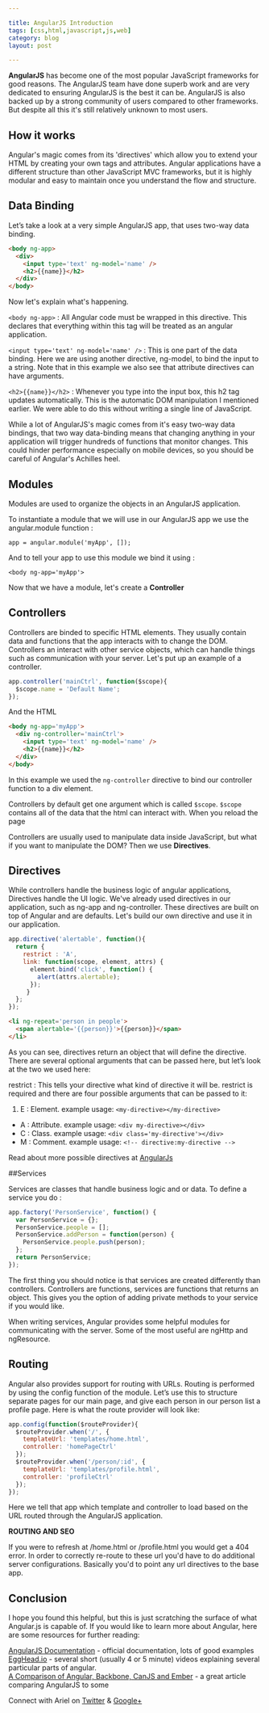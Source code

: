 ```yaml
---

title: AngularJS Introduction
tags: [css,html,javascript,js,web]
category: blog
layout: post

---
```


__AngularJS__ has become one of the most popular JavaScript frameworks for good reasons. The AngularJS team have done superb work and are very dedicated to ensuring AngularJS is the best it can be. AngularJS is also backed up by a strong community of users compared to other frameworks. But despite all this it's still relatively unknown to most users.


## How it works

Angular's magic comes from its 'directives' which allow you to extend your HTML by creating your own tags and attributes. Angular applications have a different structure than other JavaScript MVC frameworks, but it is highly modular and easy to maintain once you understand the flow and structure.

## Data Binding

Let’s take a look at a very simple AngularJS app, that uses two-way data binding.

```html
<body ng-app>
  <div>
    <input type='text' ng-model='name' />
    <h2>{{name}}</h2>
  </div>
</body>
```

Now let's explain what's happening.

`<body ng-app>` : All Angular code must be wrapped in this directive. This declares that everything within this tag will be treated as an angular application.

`<input type='text' ng-model='name' />` : This is one part of the data binding. Here we are using another directive, ng-model, to bind the input to a string. Note that in this example we also see that attribute directives can have arguments.

`<h2>{{name}}</h2>` : Whenever you type into the input box, this h2 tag updates automatically. This is the automatic DOM manipulation I mentioned earlier. We were able to do this without writing a single line of JavaScript.

While a lot of AngularJS's magic comes from it's easy two-way data bindings, that two way data-binding means that changing anything in your application will trigger hundreds of functions that monitor changes. This could hinder performance especially on mobile devices, so you should be careful of Angular's Achilles heel.

## Modules

Modules are used to organize the objects in an AngularJS application.

To instantiate a module that we will use in our AngularJS app we use the angular.module function :

`app = angular.module('myApp', []);`

And to tell your app to use this module we bind it using :

`<body ng-app='myApp'>`

Now that we have a module, let's create a __Controller__

## Controllers

Controllers are binded to specific HTML elements. They usually contain data and functions that the app interacts with to change the DOM. Controllers an interact with other service objects, which can handle things such as communication with your server. Let's put up an example of a controller.

```JavaScript 
app.controller('mainCtrl', function($scope){
  $scope.name = 'Default Name';
});
```

And the HTML

```HTML
<body ng-app='myApp'>
  <div ng-controller='mainCtrl'>
    <input type='text' ng-model='name' />
    <h2>{{name}}</h2>
  </div>
</body>
```

In this example we used the `ng-controller` directive to bind our controller function to a div element.

Controllers by default get one argument which is called `$scope`. `$scope` contains all of the data that the html can interact with. When you reload the page

Controllers are usually used to manipulate data inside JavaScript, but what if you want to manipulate the DOM? Then we use __Directives__.

## Directives

While controllers handle the business logic of angular applications, Directives handle the UI logic. We've already used directives in our application, such as ng-app and ng-controller. These directives are built on top of Angular and are defaults. Let's build our own directive and use it in our application.


```JavaScript
app.directive('alertable', function(){
  return {
    restrict : 'A',
    link: function(scope, element, attrs) {
      element.bind('click', function() {
        alert(attrs.alertable);
      });
     }
  };
});
```

```HTML
<li ng-repeat='person in people'>
  <span alertable='{{person}}'>{{person}}</span>
</li>
```

As you can see, directives return an object that will define the directive. There are several optional arguments that can be passed here, but let’s look at the two we used here:

restrict : This tells your directive what kind of directive it will be. restrict is required and there are four possible arguments that can be passed to it:

1. E : Element. example usage: `<my-directive></my-directive>`
+ A : Attribute. example usage: `<div my-directive></div>`
+ C : Class. example usage: `<div class='my-directive'></div>`
+ M : Comment. example usage: `<!-- directive:my-directive -->`

Read about more possible directives at [AngularJs](https://docs.angularjs.org/guide/directive)

##Services

Services are classes that handle business logic and or data. To define a service you do :

```Javascript
app.factory('PersonService', function() {
  var PersonService = {};
  PersonService.people = [];
  PersonService.addPerson = function(person) {
    PersonService.people.push(person);
  };
  return PersonService;
});
```

The first thing you should notice is that services are created differently than controllers. Controllers are functions, services are functions that returns an object. This gives you the option of adding private methods to your service if you would like.

When writing services, Angular provides some helpful modules for communicating with the server. Some of the most useful are ngHttp and ngResource. 

## Routing

Angular also provides support for routing with URLs. Routing is performed by using the config function of the module. Let’s use this to structure separate pages for our main page, and give each person in our person list a profile page. Here is what the route provider will look like:

```JavaScript
app.config(function($routeProvider){
  $routeProvider.when('/', {
    templateUrl: 'templates/home.html',
    controller: 'homePageCtrl'
  });
  $routeProvider.when('/person/:id', {
    templateUrl: 'templates/profile.html',
    controller: 'profileCtrl'
  });
});
```

Here we tell that app which template and controller to load based on the URL routed through the AngularJS application. 

__ROUTING AND SEO__

If you were to refresh at /home.html or /profile.html you would get a 404 error. In order to correctly re-route to these url you'd have to do additional server configurations. Basically you'd to point any url directives to the base app.

## Conclusion

I hope you found this helpful, but this is just scratching the surface of what Angular.js is capable of. If you would like to learn more about Angular, here are some resources for further reading:

[AngularJS Documentation](http://angularjs.org) - official documentation, lots of good examples  
[EggHead.io](http://egghead.io) - several short (usually 4 or 5 minute) videos explaining several particular parts of angular.  
[A Comparison of Angular, Backbone, CanJS and Ember](http://sporto.github.io/blog/2013/04/12/comparison-angular-backbone-can-ember/) - a great article comparing AngularJS to some  



Connect with Ariel on [Twitter](https://twitter.com/yerariel) & <a rel="author" href="https://plus.google.com/+ArielSal"> Google+ </a>

